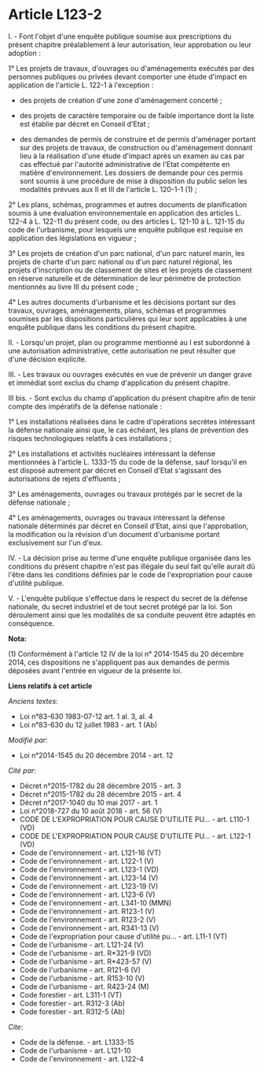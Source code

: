 # Article L123-2

I. - Font l'objet d'une enquête publique soumise aux prescriptions du présent chapitre préalablement à leur autorisation,
leur approbation ou leur adoption : 

1° Les projets de travaux, d'ouvrages ou d'aménagements exécutés par des personnes publiques ou privées devant comporter une
étude d'impact en application de l'article L. 122-1 à l'exception : 

- des projets de création d'une zone d'aménagement concerté ; 

- des projets de caractère temporaire ou de faible importance dont la liste est établie par décret en Conseil d'Etat ; 

- des demandes de permis de construire et de permis d'aménager portant sur des projets de travaux, de construction ou
d'aménagement donnant lieu à la réalisation d'une étude d'impact après un examen au cas par cas effectué par l'autorité
administrative de l'Etat compétente en matière d'environnement. Les dossiers de demande pour ces permis sont soumis à une
procédure de mise à disposition du public selon les modalités prévues aux II et III de l'article L. 120-1-1 (1) ;

2° Les plans, schémas, programmes et autres documents de planification soumis à une évaluation environnementale en
application des articles L. 122-4 à L. 122-11 du présent code, ou des articles L. 121-10 à L. 121-15 du code de l'urbanisme,
pour lesquels une enquête publique est requise en application des législations en vigueur ; 

3° Les projets de création d'un parc national, d'un parc naturel marin, les projets de charte d'un parc national ou d'un parc
naturel régional, les projets d'inscription ou de classement de sites et les projets de classement en réserve naturelle et de
détermination de leur périmètre de protection mentionnés au livre III du présent code ; 

4° Les autres documents d'urbanisme et les décisions portant sur des travaux, ouvrages, aménagements, plans, schémas et
programmes soumises par les dispositions particulières qui leur sont applicables à une enquête publique dans les conditions
du présent chapitre. 

II. - Lorsqu'un projet, plan ou programme mentionné au I est subordonné à une autorisation administrative, cette autorisation
ne peut résulter que d'une décision explicite. 

III. - Les travaux ou ouvrages exécutés en vue de prévenir un danger grave et immédiat sont exclus du champ d'application du
présent chapitre. 

III bis. - Sont exclus du champ d'application du présent chapitre afin de tenir compte des impératifs de la défense
nationale : 

1° Les installations réalisées dans le cadre d'opérations secrètes intéressant la défense nationale ainsi que, le cas
échéant, les plans de prévention des risques technologiques relatifs à ces installations ; 

2° Les installations et activités nucléaires intéressant la défense mentionnées à l'article L. 1333-15 du code de la défense,
sauf lorsqu'il en est disposé autrement par décret en Conseil d'Etat s'agissant des autorisations de rejets d'effluents ; 

3° Les aménagements, ouvrages ou travaux protégés par le secret de la défense nationale ; 

4° Les aménagements, ouvrages ou travaux intéressant la défense nationale déterminés par décret en Conseil d'Etat, ainsi que
l'approbation, la modification ou la révision d'un document d'urbanisme portant exclusivement sur l'un d'eux. 

IV. - La décision prise au terme d'une enquête publique organisée dans les conditions du présent chapitre n'est pas illégale
du seul fait qu'elle aurait dû l'être dans les conditions définies par le code de l'expropriation pour cause d'utilité
publique. 

V. - L'enquête publique s'effectue dans le respect du secret de la défense nationale, du secret industriel et de tout secret
protégé par la loi. Son déroulement ainsi que les modalités de sa conduite peuvent être adaptés en conséquence.

**Nota:**

(1) Conformément à l'article 12 IV de la loi n° 2014-1545 du 20 décembre 2014, ces dispositions ne s'appliquent pas aux
demandes de permis déposées avant l'entrée en vigueur de la présente loi.

**Liens relatifs à cet article**

_Anciens textes_:

  - Loi n°83-630 1983-07-12 art. 1 al. 3, al. 4
  - Loi n°83-630 du 12 juillet 1983 - art. 1 (Ab)

_Modifié par_:

  - Loi n°2014-1545 du 20 décembre 2014 - art. 12

_Cité par_:

  - Décret n°2015-1782 du 28 décembre 2015 - art. 3
  - Décret n°2015-1782 du 28 décembre 2015 - art. 4
  - Décret n°2017-1040 du 10 mai 2017 - art. 1
  - Loi n°2018-727 du 10 août 2018 - art. 56 (V)
  - CODE DE L'EXPROPRIATION POUR CAUSE D'UTILITE PU... - art. L110-1 (VD)
  - CODE DE L'EXPROPRIATION POUR CAUSE D'UTILITE PU... - art. L122-1 (VD)
  - Code de l'environnement - art. L121-16 (VT)
  - Code de l'environnement - art. L122-1 (V)
  - Code de l'environnement - art. L123-1 (VD)
  - Code de l'environnement - art. L123-14 (V)
  - Code de l'environnement - art. L123-19 (V)
  - Code de l'environnement - art. L123-6 (V)
  - Code de l'environnement - art. L341-10 (MMN)
  - Code de l'environnement - art. R123-1 (V)
  - Code de l'environnement - art. R123-2 (V)
  - Code de l'environnement - art. R341-13 (V)
  - Code de l'expropriation pour cause d'utilité pu... - art. L11-1 (VT)
  - Code de l'urbanisme - art. L121-24 (V)
  - Code de l'urbanisme - art. R*321-9 (VD)
  - Code de l'urbanisme - art. R*423-57 (V)
  - Code de l'urbanisme - art. R121-6 (V)
  - Code de l'urbanisme - art. R153-10 (V)
  - Code de l'urbanisme - art. R423-24 (M)
  - Code forestier - art. L311-1 (VT)
  - Code forestier - art. R312-3 (Ab)
  - Code forestier - art. R312-5 (Ab)

_Cite_:

  - Code de la défense. - art. L1333-15
  - Code de l'urbanisme - art. L121-10
  - Code de l'environnement - art. L122-4
